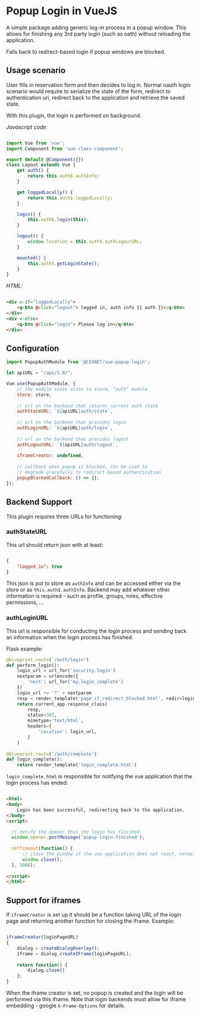 # Popup Login in VueJS

A simple package adding generic log-in process in a popup window.
This allows for finishing any 3rd party login (such as oath) without
reloading the application.

Falls back to redirect-based login if popup windows are blocked. 

## Usage scenario

User fills in reservation form and then decides to log in. Normal oauth login scenario
would require to serialize the state of the form, redirect to authentication uri,
redirect back to the application and retrieve the saved state.

With this plugin, the login is performed on background.

*Javascript code:*

```javascript

import Vue from 'vue';
import Component from 'vue-class-component';

export default @Component({})
class Layout extends Vue {
    get auth() {
        return this.auth$.authInfo;
    }

    get loggedLocally() {
        return this.auth$.loggedLocally;
    }

    login() {
        this.auth$.login(this);
    }

    logout() {
        window.location = this.auth$.authLogoutURL;
    }

    mounted() {
        this.auth$.getLoginState();
    }
}

```

*HTML:*

```html

<div v-if="loggedLocally">
    <q-btn @click="logout"> logged in, auth info {{ auth }}</q-btn>
</div>
<div v-else>
    <q-btn @click="login"> Please log in</q-btn>
</div>


```


## Configuration

```javascript
import PopupAuthModule from '@CESNET/vue-popup-login';

let apiURL = "/api/1.0/";

Vue.use(PopupAuthModule, {
    // the module saves state to store, "auth" module
    store: store,
    
    // url on the backend that returns current auth state
    authStateURL: `${apiURL}auth/state`,
    
    // url on the backend that provides login
    authLoginURL: `${apiURL}auth/login`,
    
    // url on the backend that provides logout
    authLogoutURL: `${apiURL}auth/logout`,
    
    iframeCreator: undefined,
    
    // callback when popup is blocked. Can be used to
    // degrade gracefully to redirect-based authentication
    popupBlockedCallback: () => {},
});
```


## Backend Support

This plugin requires three URLs for functioning:

### authStateURL

This url should return json with at least:

```json

{
    "logged_in": true
}

```

This json is put to store as `authInfo` and can be accessed either via the store 
or as `this.auth$.authInfo`. Backend may add whatever other information is required -
such as profile, groups, roles, effective permissions, ...

### authLoginURL

This url is responsible for conducting the login process and sending back an information
when the login process has finished.

Flask example:

```python
@blueprint.route('/auth/login')
def perform_login():
    login_url = url_for('security.login')
    nextparam = urlencode({
        'next': url_for('my.login_complete')
    })
    login_url += '?' + nextparam
    resp = render_template('page_if_redirect_blocked.html', redir=login_url)
    return current_app.response_class(
        resp,
        status=302,
        mimetype='text/html',
        headers={
            'Location': login_url,
        }
    )
    
@blueprint.route('/auth/complete')
def login_complete():
    return render_template('login_complete.html')

```

`login_complete.html` is responsible for notifying the vue application that the login process has ended:

```html

<html>
<body>
    Login has been successful, redirecting back to the application.
</body>
<script>

  // notify the opener that the login has finished
  window.opener.postMessage('popup-login-finished');
  
  setTimeout(function() {
      // close the window if the vue application does not react, normally not necessary
      window.close();
  }, 1000);
  
</script>
</html>


```


## Support for iframes

If `iframeCreator` is set up it should be a function taking URL of the login page and returning
another function for closing the iframe. Example:

```javascript

iframeCreator(loginPageURL) 
{
    dialog = createDialogOverlay();
    iframe = dialog.createIFrame(loginPageURL);
    
    return function() {
        dialog.close()
    };
}

```

When the iframe creator is set, no popup is created and the login will be performed
via this iframe. Note that login backends must allow for iframe embedding - google
`X-Frame-Options` for details.
